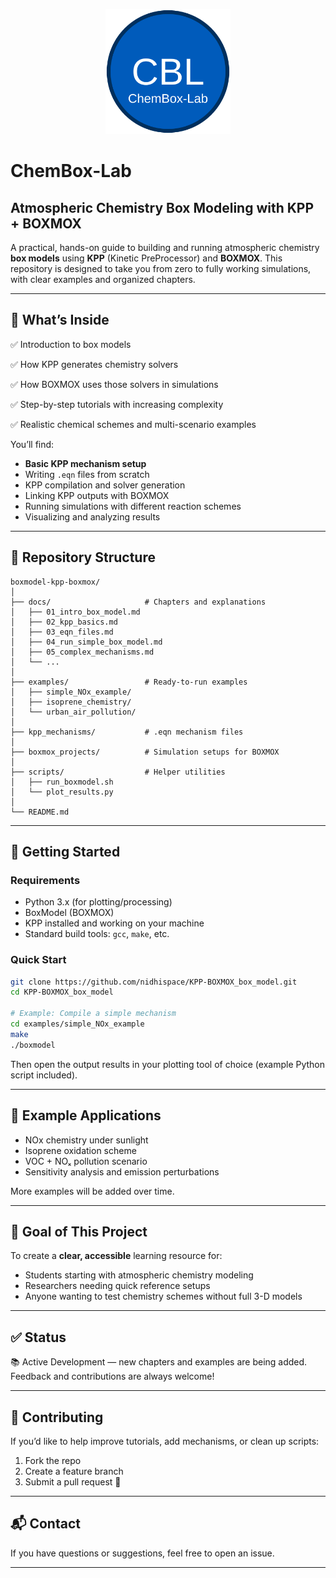 <p align="center">
  <img src="images/download.svg" alt="ChemBox-Lab Logo" width="200">
</p>

# ChemBox-Lab

## Atmospheric Chemistry Box Modeling with KPP + BOXMOX


A practical, hands-on guide to building and running atmospheric chemistry **box models** using **KPP** (Kinetic PreProcessor) and **BOXMOX**.
This repository is designed to take you from zero to fully working simulations, with clear examples and organized chapters.

---

## 📌 What’s Inside

✅ Introduction to box models

✅ How KPP generates chemistry solvers

✅ How BOXMOX uses those solvers in simulations

✅ Step-by-step tutorials with increasing complexity

✅ Realistic chemical schemes and multi-scenario examples

You’ll find:

* **Basic KPP mechanism setup**
* Writing `.eqn` files from scratch
* KPP compilation and solver generation
* Linking KPP outputs with BOXMOX
* Running simulations with different reaction schemes
* Visualizing and analyzing results

---

## 📂 Repository Structure

```
boxmodel-kpp-boxmox/
│
├── docs/                     # Chapters and explanations
│   ├── 01_intro_box_model.md
│   ├── 02_kpp_basics.md
│   ├── 03_eqn_files.md
│   ├── 04_run_simple_box_model.md
│   ├── 05_complex_mechanisms.md
│   └── ...
│
├── examples/                 # Ready-to-run examples
│   ├── simple_NOx_example/
│   ├── isoprene_chemistry/
│   └── urban_air_pollution/
│
├── kpp_mechanisms/           # .eqn mechanism files
│
├── boxmox_projects/          # Simulation setups for BOXMOX
│
├── scripts/                  # Helper utilities
│   ├── run_boxmodel.sh
│   └── plot_results.py
│
└── README.md
```

---

## 🚀 Getting Started

### Requirements

* Python 3.x (for plotting/processing)
* BoxModel (BOXMOX)
* KPP installed and working on your machine
* Standard build tools: `gcc`, `make`, etc.

### Quick Start

```bash
git clone https://github.com/nidhispace/KPP-BOXMOX_box_model.git
cd KPP-BOXMOX_box_model

# Example: Compile a simple mechanism
cd examples/simple_NOx_example
make
./boxmodel
```

Then open the output results in your plotting tool of choice (example Python script included).

---

## 🧪 Example Applications

* NOx chemistry under sunlight
* Isoprene oxidation scheme
* VOC + NOₓ pollution scenario
* Sensitivity analysis and emission perturbations

More examples will be added over time.

---

## 🎯 Goal of This Project

To create a **clear, accessible** learning resource for:

* Students starting with atmospheric chemistry modeling
* Researchers needing quick reference setups
* Anyone wanting to test chemistry schemes without full 3-D models

---

## ✅ Status

📚 Active Development — new chapters and examples are being added.
Feedback and contributions are always welcome!

---

## 🤝 Contributing

If you’d like to help improve tutorials, add mechanisms, or clean up scripts:

1. Fork the repo
2. Create a feature branch
3. Submit a pull request 🎉

---

## 📬 Contact

If you have questions or suggestions, feel free to open an issue.

---
